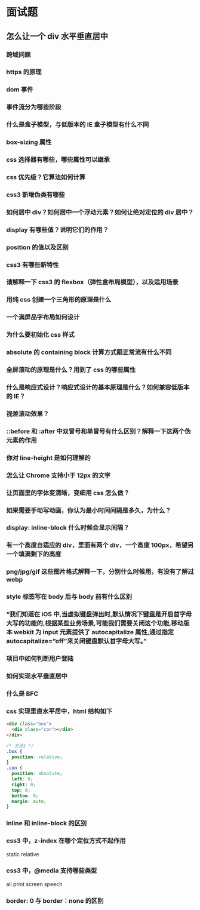 # 面试题

## 怎么让一个 div 水平垂直居中

### 跨域问题

### https 的原理

### dom 事件

### 事件流分为哪些阶段

### 什么是盒子模型，与低版本的 IE 盒子模型有什么不同

### box-sizing 属性

### css 选择器有哪些，哪些属性可以继承

### css 优先级？它算法如何计算

### css3 新增伪类有哪些

### 如何居中 div？如何居中一个浮动元素？如何让绝对定位的 div 居中？

### display 有哪些值？说明它们的作用？

### position 的值以及区别

### css3 有哪些新特性

### 请解释一下 css3 的 flexbox（弹性盒布局模型），以及适用场景

### 用纯 css 创建一个三角形的原理是什么

### 一个满屏品字布局如何设计

### 为什么要初始化 css 样式

### absolute 的 containing block 计算方式跟正常流有什么不同

### 全屏滚动的原理是什么？用到了 css 的哪些属性

### 什么是响应式设计？响应式设计的基本原理是什么？如何兼容低版本的 IE？

### 视差滚动效果？

### ::before 和 :after 中双冒号和单冒号有什么区别？解释一下这两个伪元素的作用

### 你对 line-height 是如何理解的

### 怎么让 Chrome 支持小于 12px 的文字

### 让页面里的字体变清晰，变细用 css 怎么做？

### 如果需要手动写动画，你认为最小时间间隔是多久，为什么？

### display: inline-block 什么时候会显示间隔？

### 有一个高度自适应的 div，里面有两个 div，一个高度 100px，希望另一个填满剩下的高度

### png/jpg/gif 这些图片格式解释一下，分别什么时候用，有没有了解过 webp

### style 标签写在 body 后与 body 前有什么区别

### “我们知道在 iOS 中,当虚拟键盘弹出时,默认情况下键盘是开启首字母大写的功能的,根据某些业务场景,可能我们需要关闭这个功能,移动版本 webkit 为 input 元素提供了 autocapitalize 属性,通过指定 autocapitalize=”off”来关闭键盘默认首字母大写。”

### 项目中如何判断用户登陆

### 如何实现水平垂直居中

### 什么是 BFC

### css 实现垂直水平居中，html 结构如下

```html
<div class="box">
  <div class="con"></div>
</div>
```

```css
/* 方法1 */
.box {
  position: relative;
}
.con {
  position: absolute;
  left: 0;
  right: 0;
  top: 0;
  bottom: 0;
  margin: auto;
}
```

### inline 和 inline-block 的区别

### css3 中，z-index 在哪个定位方式不起作用

static relative

### css3 中，@media 支持哪些类型

all print screen speech

### border: 0 与 border：none 的区别

